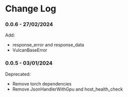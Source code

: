 # Change Log

### 0.0.6 - 27/02/2024

Add:

* response_error and response_data
* VulcanBaseError

### 0.0.5 - 03/01/2024

Deprecated:

* Remove torch dependencies
* Remove JsonHandlerWithGpu and host_health_check
